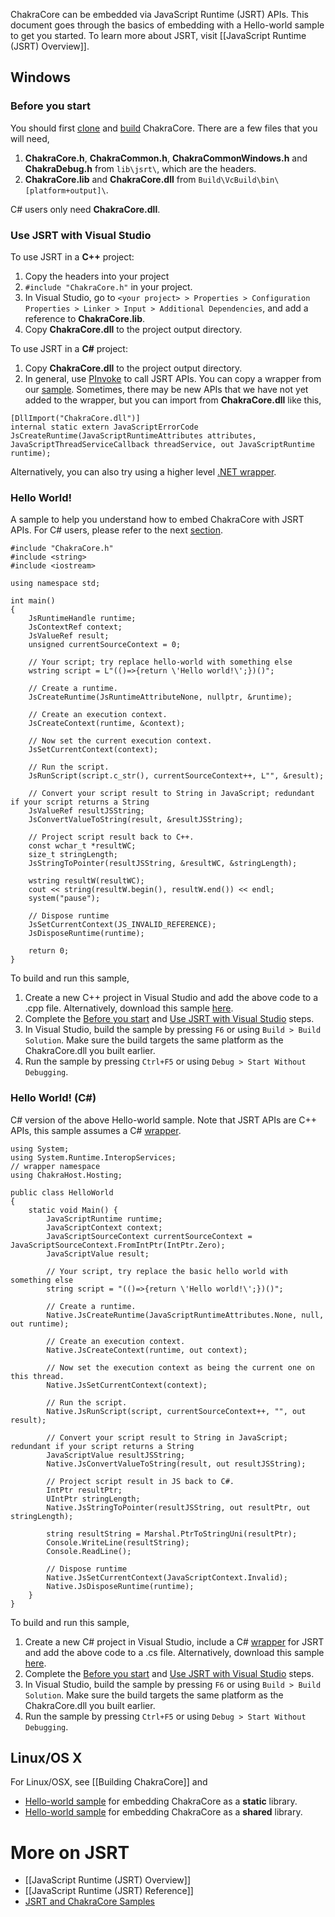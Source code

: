 ChakraCore can be embedded via JavaScript Runtime (JSRT) APIs. This document goes through the basics of embedding with a Hello-world sample to get you started. To learn more about JSRT, visit [[JavaScript Runtime (JSRT) Overview]]. 

## Windows

### Before you start
You should first [clone](https://github.com/Microsoft/ChakraCore) and [build](https://github.com/Microsoft/ChakraCore/wiki/Building-ChakraCore) ChakraCore. There are a few files that you will need,

1. **ChakraCore.h**, **ChakraCommon.h**, **ChakraCommonWindows.h** and  **ChakraDebug.h** from `lib\jsrt\`, which are the headers. 
2. **ChakraCore.lib** and **ChakraCore.dll** from `Build\VcBuild\bin\[platform+output]\`.

C# users only need **ChakraCore.dll**.  

### Use JSRT with Visual Studio 
To use JSRT in a **C++** project:

1. Copy the headers into your project 
2. `#include "ChakraCore.h"` in your project.
3. In Visual Studio, go to `<your project> > Properties > Configuration Properties > Linker > Input > Additional Dependencies`, and add a reference to **ChakraCore.lib**. 
4. Copy **ChakraCore.dll** to the project output directory. 

To use JSRT in a **C#** project:

1. Copy **ChakraCore.dll** to the project output directory. 
2. In general, use [PInvoke](https://msdn.microsoft.com/en-us/library/aa288468.aspx) to call JSRT APIs. You can copy a wrapper from our [sample](http://aka.ms/jsrtwrapper). Sometimes, there may be new APIs that we have not yet added to the wrapper, but you can import from **ChakraCore.dll** like this,
```
[DllImport("ChakraCore.dll")] 
internal static extern JavaScriptErrorCode JsCreateRuntime(JavaScriptRuntimeAttributes attributes, JavaScriptThreadServiceCallback threadService, out JavaScriptRuntime runtime); 
```

Alternatively, you can also try using a higher level [.NET wrapper](https://github.com/robpaveza/jsrt-dotnet). 

### Hello World!
A sample to help you understand how to embed ChakraCore with JSRT APIs. For C# users, please refer to the next [section](https://github.com/Microsoft/ChakraCore/wiki/Embedding-ChakraCore#hello-world-c). 

```
#include "ChakraCore.h"
#include <string>
#include <iostream>

using namespace std;

int main()
{
    JsRuntimeHandle runtime;
    JsContextRef context;
    JsValueRef result;
    unsigned currentSourceContext = 0;

    // Your script; try replace hello-world with something else
    wstring script = L"(()=>{return \'Hello world!\';})()";

    // Create a runtime. 
    JsCreateRuntime(JsRuntimeAttributeNone, nullptr, &runtime);

    // Create an execution context. 
    JsCreateContext(runtime, &context);

    // Now set the current execution context.
    JsSetCurrentContext(context);

    // Run the script.
    JsRunScript(script.c_str(), currentSourceContext++, L"", &result);

    // Convert your script result to String in JavaScript; redundant if your script returns a String
    JsValueRef resultJSString;
    JsConvertValueToString(result, &resultJSString);

    // Project script result back to C++.
    const wchar_t *resultWC;
    size_t stringLength;
    JsStringToPointer(resultJSString, &resultWC, &stringLength);

    wstring resultW(resultWC);
    cout << string(resultW.begin(), resultW.end()) << endl;
    system("pause");

    // Dispose runtime
    JsSetCurrentContext(JS_INVALID_REFERENCE);
    JsDisposeRuntime(runtime);
    
    return 0;
}
```

To build and run this sample, 

1. Create a new C++ project in Visual Studio and add the above code to a .cpp file. Alternatively, download this sample [here](https://github.com/Microsoft/Chakra-Samples/tree/master/ChakraCore%20Samples/Hello%20World/Windows/C%2B%2B). 
2. Complete the [Before you start](https://github.com/Microsoft/ChakraCore/wiki/Embedding-ChakraCore#before-you-start) and [Use JSRT with Visual Studio](https://github.com/Microsoft/ChakraCore/wiki/Embedding-ChakraCore#use-jsrt-with-visual-studio) steps. 
2. In Visual Studio, build the sample by pressing `F6` or using `Build > Build Solution`. Make sure the build targets the same platform as the ChakraCore.dll you built earlier. 
3. Run the sample by pressing `Ctrl+F5` or using `Debug > Start Without Debugging`.

### Hello World! (C#)
C# version of the above Hello-world sample. Note that JSRT APIs are C++ APIs, this sample assumes a C# [wrapper](http://aka.ms/jsrtwrapper). 

```
using System;
using System.Runtime.InteropServices;
// wrapper namespace
using ChakraHost.Hosting;

public class HelloWorld
{
    static void Main() {
        JavaScriptRuntime runtime;
        JavaScriptContext context;
        JavaScriptSourceContext currentSourceContext = JavaScriptSourceContext.FromIntPtr(IntPtr.Zero);
        JavaScriptValue result;

        // Your script, try replace the basic hello world with something else
        string script = "(()=>{return \'Hello world!\';})()";

        // Create a runtime. 
        Native.JsCreateRuntime(JavaScriptRuntimeAttributes.None, null, out runtime);
        
        // Create an execution context. 
        Native.JsCreateContext(runtime, out context);
        
        // Now set the execution context as being the current one on this thread.
        Native.JsSetCurrentContext(context);
        
        // Run the script.
        Native.JsRunScript(script, currentSourceContext++, "", out result);

        // Convert your script result to String in JavaScript; redundant if your script returns a String
        JavaScriptValue resultJSString;
        Native.JsConvertValueToString(result, out resultJSString);
        
        // Project script result in JS back to C#.
        IntPtr resultPtr;
        UIntPtr stringLength;
        Native.JsStringToPointer(resultJSString, out resultPtr, out stringLength);

        string resultString = Marshal.PtrToStringUni(resultPtr);
        Console.WriteLine(resultString);
        Console.ReadLine();

        // Dispose runtime
        Native.JsSetCurrentContext(JavaScriptContext.Invalid);
        Native.JsDisposeRuntime(runtime);
    }
}
```
To build and run this sample, 

1. Create a new C# project in Visual Studio, include a C# [wrapper](http://aka.ms/jsrtwrapper) for JSRT and add the above code to a .cs file. Alternatively, download this sample [here](https://github.com/Microsoft/Chakra-Samples/tree/master/ChakraCore%20Samples/Hello%20World/Windows/C%23). 
2. Complete the [Before you start](https://github.com/Microsoft/ChakraCore/wiki/Embedding-ChakraCore#before-you-start) and [Use JSRT with Visual Studio](https://github.com/Microsoft/ChakraCore/wiki/Embedding-ChakraCore#use-jsrt-with-visual-studio) steps. 
2. In Visual Studio, build the sample by pressing `F6` or using `Build > Build Solution`. Make sure the build targets the same platform as the ChakraCore.dll you built earlier. 
3. Run the sample by pressing `Ctrl+F5` or using `Debug > Start Without Debugging`.

## Linux/OS X
For Linux/OSX, see [[Building ChakraCore]] and 

* [Hello-world sample](https://github.com/Microsoft/Chakra-Samples/tree/master/ChakraCore%20Samples/Hello%20World/Linux_OSX) for embedding ChakraCore as a **static** library.
* [Hello-world sample](https://github.com/Microsoft/Chakra-Samples/tree/master/ChakraCore%20Samples/Hello%20World/Linux_OSX_Shared) for embedding ChakraCore as a **shared** library. 

# More on JSRT
* [[JavaScript Runtime (JSRT) Overview]]
* [[JavaScript Runtime (JSRT) Reference]]
* [JSRT and ChakraCore Samples](https://github.com/Microsoft/Chakra-Samples)